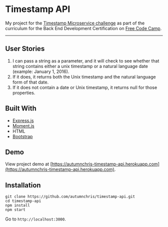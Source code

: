 # Timestamp API

My project for the [Timestamp Microservice challenge](https://www.freecodecamp.org/challenges/timestamp-microservice) as part of the curriculum for the Back End Development Certification on [Free Code Camp](https://www.freecodecamp.org).

---

## User Stories
1. I can pass a string as a parameter, and it will check to see whether that string contains either a unix timestamp or a natural language date (example: January 1, 2016).
2. If it does, it returns both the Unix timestamp and the natural language form of that date.
3. If it does not contain a date or Unix timestamp, it returns null for those properties.

## Built With
* [Express.js](https://expressjs.com)
* [Moment.js](https://momentjs.com)
* HTML
* [Bootstrap](https://getbootstrap.com)

## Demo

View project demo at [https://autumnchris-timestamp-api.herokuapp.com](https://autumnchris-timestamp-api.herokuapp.com).

## Installation

```
git clone https://github.com/autumnchris/timestamp-api.git
cd timestamp-api
npm install
npm start
```

Go to `http://localhost:3000`.
